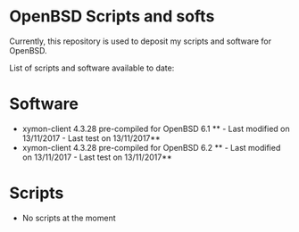 # OpenBSD Scripts and softs

Currently, this repository is used to deposit my scripts and software for OpenBSD.

List of scripts and software available to date:

# Software

- xymon-client 4.3.28 pre-compiled for OpenBSD 6.1 ** - Last modified on 13/11/2017 - Last test on 13/11/2017**
- xymon-client 4.3.28 pre-compiled for OpenBSD 6.2 ** - Last modified on 13/11/2017 - Last test on 13/11/2017**

# Scripts

- No scripts at the moment
